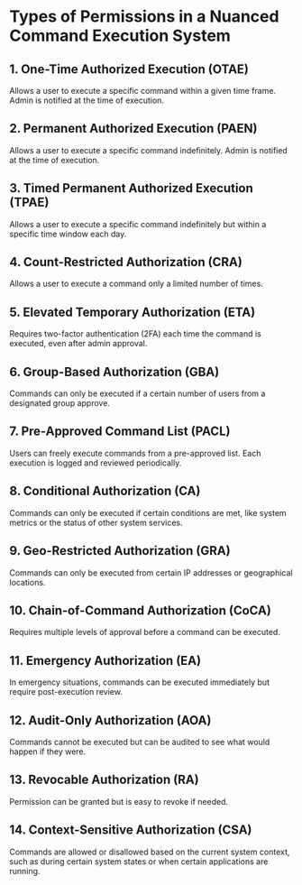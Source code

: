 # Types of Permissions in a Nuanced Command Execution System

## 1. One-Time Authorized Execution (OTAE)

Allows a user to execute a specific command within a given time frame. Admin is notified at the time of execution.

## 2. Permanent Authorized Execution (PAEN)

Allows a user to execute a specific command indefinitely. Admin is notified at the time of execution.

## 3. Timed Permanent Authorized Execution (TPAE)

Allows a user to execute a specific command indefinitely but within a specific time window each day.

## 4. Count-Restricted Authorization (CRA)

Allows a user to execute a command only a limited number of times.

## 5. Elevated Temporary Authorization (ETA)

Requires two-factor authentication (2FA) each time the command is executed, even after admin approval.

## 6. Group-Based Authorization (GBA)

Commands can only be executed if a certain number of users from a designated group approve.

## 7. Pre-Approved Command List (PACL)

Users can freely execute commands from a pre-approved list. Each execution is logged and reviewed periodically.

## 8. Conditional Authorization (CA)

Commands can only be executed if certain conditions are met, like system metrics or the status of other system services.

## 9. Geo-Restricted Authorization (GRA)

Commands can only be executed from certain IP addresses or geographical locations.

## 10. Chain-of-Command Authorization (CoCA)

Requires multiple levels of approval before a command can be executed.

## 11. Emergency Authorization (EA)

In emergency situations, commands can be executed immediately but require post-execution review.

## 12. Audit-Only Authorization (AOA)

Commands cannot be executed but can be audited to see what would happen if they were.

## 13. Revocable Authorization (RA)

Permission can be granted but is easy to revoke if needed.

## 14. Context-Sensitive Authorization (CSA)

Commands are allowed or disallowed based on the current system context, such as during certain system states or when certain applications are running.
